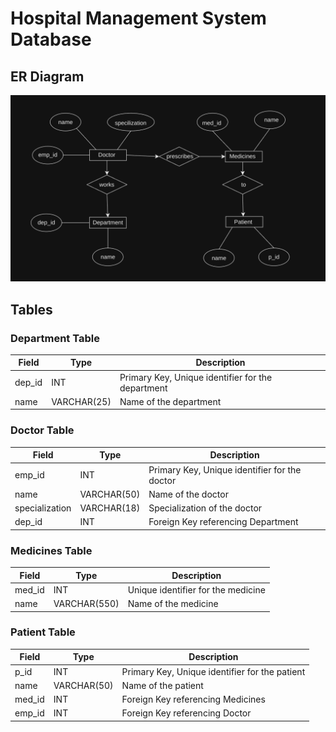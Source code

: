# Hospital Management System Database

## ER Diagram

![Hospital Diagram](./ER-diagram/hospital_management.png)


## Tables

### Department Table

| Field  | Type         | Description                                     |
|--------|--------------|-------------------------------------------------|
| dep_id | INT          | Primary Key, Unique identifier for the department |
| name   | VARCHAR(25)  | Name of the department                          |

### Doctor Table

| Field      | Type         | Description                                     |
|------------|--------------|-------------------------------------------------|
| emp_id     | INT          | Primary Key, Unique identifier for the doctor   |
| name       | VARCHAR(50)  | Name of the doctor                              |
| specialization  | VARCHAR(18)  | Specialization of the doctor                    |
| dep_id     | INT          | Foreign Key referencing Department|

### Medicines Table

| Field  | Type         | Description                                     |
|--------|--------------|-------------------------------------------------|
| med_id | INT          | Unique identifier for the medicine              |
| name   | VARCHAR(550)  | Name of the medicine                            |

### Patient Table

| Field  | Type         | Description                                     |
|--------|--------------|-------------------------------------------------|
| p_id   | INT          | Primary Key, Unique identifier for the patient  |
| name   | VARCHAR(50)  | Name of the patient                             |
| med_id | INT          | Foreign Key referencing Medicines  |
| emp_id | INT          | Foreign Key referencing Doctor  |


